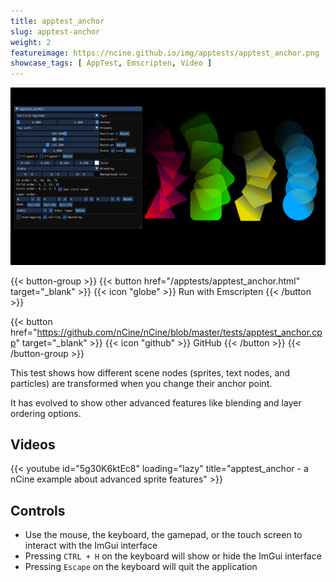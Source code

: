 ```yaml
---
title: apptest_anchor
slug: apptest-anchor
weight: 2
featureimage: https://ncine.github.io/img/apptests/apptest_anchor.png
showcase_tags: [ AppTest, Emscripten, Video ]
---
```


![apptest_anchor](/img/apptests/apptest_anchor.png)

{{< button-group >}}
{{< button href="/apptests/apptest_anchor.html" target="_blank" >}}
{{< icon "globe" >}} Run with Emscripten
{{< /button >}}

{{< button href="https://github.com/nCine/nCine/blob/master/tests/apptest_anchor.cpp" target="_blank" >}}
{{< icon "github" >}} GitHub
{{< /button >}}
{{< /button-group >}}

This test shows how different scene nodes (sprites, text nodes, and particles) are transformed when you change their anchor point.

It has evolved to show other advanced features like blending and layer ordering options.

## Videos

{{< youtube id="5g30K6ktEc8" loading="lazy" title="apptest_anchor - a nCine example about advanced sprite features" >}}

## Controls

- Use the mouse, the keyboard, the gamepad, or the touch screen to interact with the ImGui interface
- Pressing `CTRL + H` on the keyboard will show or hide the ImGui interface
- Pressing `Escape` on the keyboard will quit the application
